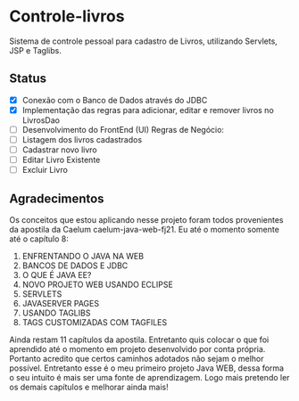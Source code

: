# Controle-livros
 Sistema de controle pessoal para cadastro de Livros, utilizando Servlets, JSP e Taglibs.

## Status
- [x] Conexão com o Banco de Dados através do JDBC
- [x] Implementação das regras para adicionar, editar e remover livros no LivrosDao
- [ ] Desenvolvimento do FrontEnd (UI)
Regras de Negócio:
- [ ] Listagem dos livros cadastrados
- [ ] Cadastrar novo livro
- [ ] Editar Livro Existente
- [ ] Excluir Livro

## Agradecimentos
Os conceitos que estou aplicando nesse projeto foram todos provenientes da apostila da Caelum caelum-java-web-fj21. Eu até o momento somente até o capítulo 8:
1. ENFRENTANDO	O	JAVA	NA	WEB
2. BANCOS	DE	DADOS	E	JDBC
3. O	QUE	É	JAVA	EE?
4. NOVO	PROJETO	WEB	USANDO	ECLIPSE
5. SERVLETS
6. JAVASERVER	PAGES
7. USANDO	TAGLIBS
8. TAGS	CUSTOMIZADAS	COM	TAGFILES

Ainda restam 11 capítulos da apostila. Entretanto quis colocar o que foi aprendido até o momento em projeto desenvolvido por conta própria. Portanto acredito que certos caminhos adotados não sejam o melhor possível. Entretanto esse é o meu primeiro projeto Java WEB, dessa forma o seu intuito é mais ser uma fonte de aprendizagem. Logo mais pretendo ler os demais capítulos e melhorar ainda mais! 
